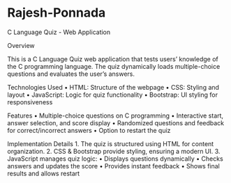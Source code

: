 # Rajesh-Ponnada

C Language Quiz - Web Application

Overview

This is a C Language Quiz web application that tests users’ knowledge of the C programming language. The quiz dynamically loads multiple-choice questions and evaluates the user’s answers.

Technologies Used
	•	HTML: Structure of the webpage
	•	CSS: Styling and layout
	•	JavaScript: Logic for quiz functionality
	•	Bootstrap: UI styling for responsiveness

Features
	•	Multiple-choice questions on C programming
	•	Interactive start, answer selection, and score display
	•	Randomized questions and feedback for correct/incorrect answers
	•	Option to restart the quiz

Implementation Details
	1.	The quiz is structured using HTML for content organization.
	2.	CSS & Bootstrap provide styling, ensuring a modern UI.
	3.	JavaScript manages quiz logic:
	•	Displays questions dynamically
	•	Checks answers and updates the score
	•	Provides instant feedback
	•	Shows final results and allows restart
